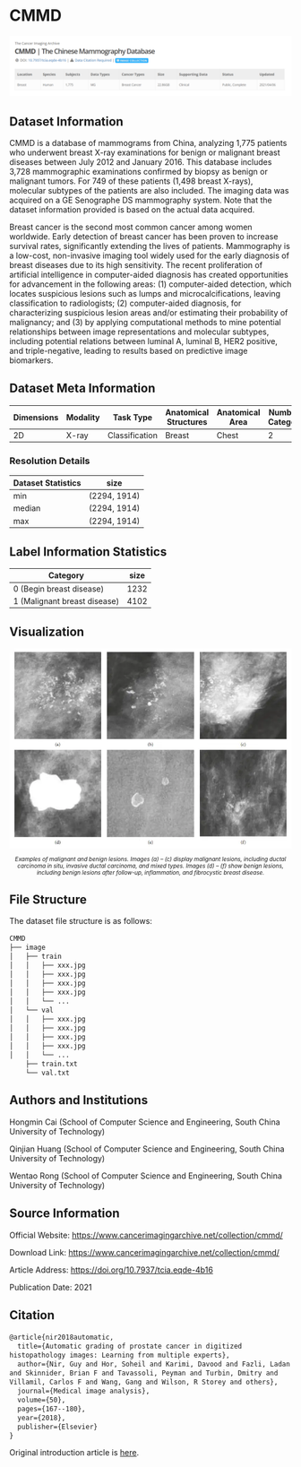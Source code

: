 # CMMD

<div align="center">
    <a href="https://github.com/openmedlab/"><img width="700px" height="auto" src="appendix/CMMD_0.png"></a>
</div>
<p style="text-align:center;font-size:10px;"><em></em></p>

## Dataset Information

CMMD is a database of mammograms from China, analyzing 1,775 patients who underwent breast X-ray examinations for benign or malignant breast diseases between July 2012 and January 2016. This database includes 3,728 mammographic examinations confirmed by biopsy as benign or malignant tumors. For 749 of these patients (1,498 breast X-rays), molecular subtypes of the patients are also included. The imaging data was acquired on a GE Senographe DS mammography system. Note that the dataset information provided is based on the actual data acquired.

Breast cancer is the second most common cancer among women worldwide. Early detection of breast cancer has been proven to increase survival rates, significantly extending the lives of patients. Mammography is a low-cost, non-invasive imaging tool widely used for the early diagnosis of breast diseases due to its high sensitivity. The recent proliferation of artificial intelligence in computer-aided diagnosis has created opportunities for advancement in the following areas: (1) computer-aided detection, which locates suspicious lesions such as lumps and microcalcifications, leaving classification to radiologists; (2) computer-aided diagnosis, for characterizing suspicious lesion areas and/or estimating their probability of malignancy; and (3) by applying computational methods to mine potential relationships between image representations and molecular subtypes, including potential relations between luminal A, luminal B, HER2 positive, and triple-negative, leading to results based on predictive image biomarkers.

## Dataset Meta Information

| Dimensions | Modality | Task Type      | Anatomical Structures | Anatomical Area | Number of Categories | Data Volume | File Format |
|------------|----------|----------------|-----------------------|-----------------|----------------------|-------------|-------------|
| 2D         | X-ray    | Classification | Breast                | Chest           | 2                    | 5334        | PNG         |


### Resolution Details

| Dataset Statistics | size         |
|--------------------|--------------|
| min                | (2294, 1914) |
| median             | (2294, 1914) |
| max                | (2294, 1914) |

## Label Information Statistics

| Category                     | size  |
|------------------------------|-------|
| 0 (Begin breast disease)     | 1232  |
| 1 (Malignant breast disease) | 4102  |

## Visualization

<div align="center">
    <a href="https://github.com/openmedlab/"><img width="700px" height="auto" src="appendix/CMMD_1.webp"></a>
</div>
<p style="text-align:center;font-size:10px;"><em>Examples of malignant and benign lesions. Images (a) – (c) display malignant lesions, including ductal carcinoma in situ, invasive ductal carcinoma, and mixed types. Images (d) – (f) show benign lesions, including benign lesions after follow-up, inflammation, and fibrocystic breast disease.</em></p>

## File Structure

The dataset file structure is as follows:

``` 
CMMD
├── image
│   ├── train
│   │   ├── xxx.jpg
│   │   ├── xxx.jpg
│   │   ├── xxx.jpg
│   │   ├── xxx.jpg
│   │   └── ...
│   └── val
│   │   ├── xxx.jpg
│   │   ├── xxx.jpg
│   │   ├── xxx.jpg
│   │   ├── xxx.jpg
│   │   └── ...
    ├── train.txt
    └── val.txt
```

## Authors and Institutions

Hongmin Cai (School of Computer Science and Engineering, South China University of Technology)

Qinjian Huang (School of Computer Science and Engineering, South China University of Technology)

Wentao Rong (School of Computer Science and Engineering, South China University of Technology)

## Source Information

Official Website: https://www.cancerimagingarchive.net/collection/cmmd/

Download Link: https://www.cancerimagingarchive.net/collection/cmmd/

Article Address: https://doi.org/10.7937/tcia.eqde-4b16

Publication Date: 2021

## Citation

``` 
@article{nir2018automatic,
  title={Automatic grading of prostate cancer in digitized histopathology images: Learning from multiple experts},
  author={Nir, Guy and Hor, Soheil and Karimi, Davood and Fazli, Ladan and Skinnider, Brian F and Tavassoli, Peyman and Turbin, Dmitry and Villamil, Carlos F and Wang, Gang and Wilson, R Storey and others},
  journal={Medical image analysis},
  volume={50},
  pages={167--180},
  year={2018},
  publisher={Elsevier}
}
```

Original introduction article is [here](https://zhuanlan.zhihu.com/p/710032763).